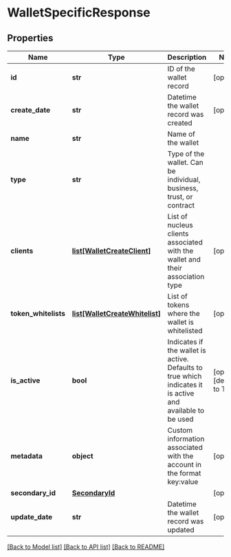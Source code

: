 # WalletSpecificResponse

## Properties
Name | Type | Description | Notes
------------ | ------------- | ------------- | -------------
**id** | **str** | ID of the wallet record | [optional] 
**create_date** | **str** | Datetime the wallet record was created | [optional] 
**name** | **str** | Name of the wallet | 
**type** | **str** | Type of the wallet. Can be individual, business, trust, or contract | 
**clients** | [**list[WalletCreateClient]**](WalletCreateClient.md) | List of nucleus clients associated with the wallet and their association type | [optional] 
**token_whitelists** | [**list[WalletCreateWhitelist]**](WalletCreateWhitelist.md) | List of tokens where the wallet is whitelisted | [optional] 
**is_active** | **bool** | Indicates if the wallet is active. Defaults to true which indicates it is active and available to be used | [optional] [default to True]
**metadata** | **object** | Custom information associated with the account in the format key:value | [optional] 
**secondary_id** | [**SecondaryId**](SecondaryId.md) |  | [optional] 
**update_date** | **str** | Datetime the wallet record was updated | [optional] 

[[Back to Model list]](../README.md#documentation-for-models) [[Back to API list]](../README.md#documentation-for-api-endpoints) [[Back to README]](../README.md)


